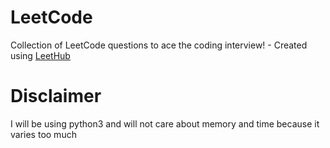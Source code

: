 # LeetCode
Collection of LeetCode questions to ace the coding interview! - Created using [LeetHub](https://github.com/QasimWani/LeetHub)

# Disclaimer
I will be using python3 and will not care about memory and time because it varies too much
